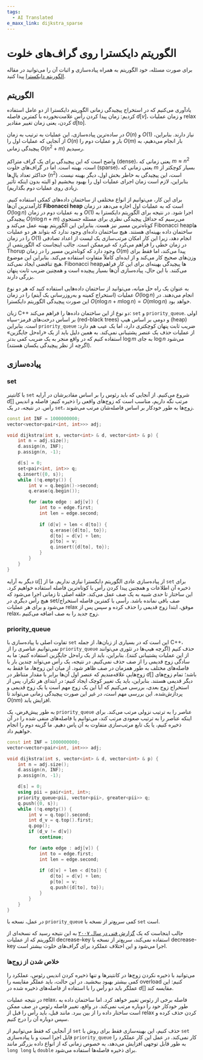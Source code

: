 ```yaml
---
tags:
  - AI Translated
e_maxx_link: dijkstra_sparse
---
```


# الگوریتم دایکسترا روی گراف‌های خلوت

برای صورت مسئله، خود الگوریتم به همراه پیاده‌سازی و اثبات آن را می‌توانید در مقاله [الگوریتم دایکسترا](dijkstra.md) پیدا کنید.

## الگوریتم

یادآوری می‌کنیم که در استخراج پیچیدگی زمانی الگوریتم دایکسترا از دو عامل استفاده کردیم:
زمان پیدا کردن رأس علامت‌نخورده با کمترین فاصله $d[v]$، و زمان عملیات relax کردن، یعنی زمان تغییر مقادیر $d[\text{to}]$.

در ساده‌ترین پیاده‌سازی، این عملیات به ترتیب به زمان $O(n)$ و $O(1)$ نیاز دارند.
بنابراین، از آنجایی که عملیات اول را $O(n)$ بار و عملیات دوم را $O(m)$ بار انجام می‌دهیم، به پیچیدگی زمانی $O(n^2 + m)$ رسیدیم.

واضح است که این پیچیدگی برای یک گراف متراکم (dense)، یعنی زمانی که $m \approx n^2$ است، بهینه است.
اما در گراف‌های خلوت (sparse)، یعنی زمانی که $m$ بسیار کوچکتر از حداکثر تعداد یال‌ها ($n^2$) است، این پیچیدگی به خاطر بخش اول، دیگر بهینه نیست.
بنابراین، لازم است زمان اجرای عملیات اول را بهبود ببخشیم (و البته بدون اینکه تأثیر زیادی روی عملیات دوم بگذاریم).

برای این کار، می‌توانیم از انواع مختلفی از ساختمان داده‌های کمکی استفاده کنیم.
کارآمدترین آن‌ها **Fibonacci heap** است که به عملیات اول اجازه می‌دهد در زمان $O(\log n)$ و به عملیات دوم در زمان $O(1)$ اجرا شود.
در نتیجه برای الگوریتم دایکسترا به پیچیدگی $O(n \log n + m)$ می‌رسیم که حداقل پیچیدگی نظری برای مسئله جستجوی کوتاه‌ترین مسیر نیز هست.
بنابراین این الگوریتم بهینه عمل می‌کند و Fibonacci heapها ساختمان داده بهینه‌ای هستند.
هیچ ساختمان داده‌ای وجود ندارد که بتواند هر دو عملیات را در زمان $O(1)$ انجام دهد، زیرا این کار امکان مرتب‌سازی یک لیست از اعداد تصادفی در زمان خطی را فراهم می‌کرد که غیرممکن است.
جالب اینجاست که الگوریتمی از Thorup وجود دارد که کوتاه‌ترین مسیر را در زمان $O(m)$ پیدا می‌کند، اما فقط برای وزن‌های صحیح کار می‌کند و از ایده‌ای کاملاً متفاوت استفاده می‌کند.
بنابراین این موضوع هیچ تناقضی ایجاد نمی‌کند.
Fibonacci heapها پیچیدگی بهینه‌ای برای این کار فراهم می‌کنند.
با این حال، پیاده‌سازی آن‌ها بسیار پیچیده است و همچنین ضریب ثابت پنهان بزرگی دارند.

به عنوان یک راه حل میانه، می‌توانید از ساختمان داده‌هایی استفاده کنید که هر دو نوع عملیات (استخراج کمینه و به‌روزرسانی یک آیتم) را در زمان $O(\log n)$ انجام می‌دهند.
در این صورت پیچیدگی الگوریتم دایکسترا $O(n \log n + m \log n) = O(m \log n)$ خواهد بود.

زبان C++ دو نوع از این ساختمان داده‌ها را فراهم می‌کند: `set` و `priority_queue`.
اولی بر اساس درخت‌های قرمز-سیاه (red-black trees) و دومی بر اساس هیپ (heap) است.
بنابراین `priority_queue` ضریب ثابت پنهان کوچکتری دارد، اما یک عیب هم دارد: از عملیات حذف یک عنصر پشتیبانی نمی‌کند.
به همین دلیل باید از یک «راه‌حل جایگزین» استفاده کنیم که در واقع منجر به یک ضریب کمی بدتر $\log m$ به جای $\log n$ می‌شود (اگرچه از نظر پیچیدگی یکسان هستند).

## پیاده‌سازی

### set

با کانتینر `set` شروع می‌کنیم.
از آنجایی که باید رئوس را بر اساس مقادیرشان در آرایه $d[]$ مرتب نگه داریم، مناسب است که زوج‌های واقعی را ذخیره کنیم: فاصله و اندیس رأس.
در نتیجه، در یک `set`، زوج‌ها به طور خودکار بر اساس فاصله‌شان مرتب می‌شوند.

```{.cpp file=dijkstra_sparse_set}
const int INF = 1000000000;
vector<vector<pair<int, int>>> adj;

void dijkstra(int s, vector<int> & d, vector<int> & p) {
    int n = adj.size();
    d.assign(n, INF);
    p.assign(n, -1);

    d[s] = 0;
    set<pair<int, int>> q;
    q.insert({0, s});
    while (!q.empty()) {
        int v = q.begin()->second;
        q.erase(q.begin());

        for (auto edge : adj[v]) {
            int to = edge.first;
            int len = edge.second;
            
            if (d[v] + len < d[to]) {
                q.erase({d[to], to});
                d[to] = d[v] + len;
                p[to] = v;
                q.insert({d[to], to});
            }
        }
    }
}
```

دیگر به آرایه $u[]$ از پیاده‌سازی عادی الگوریتم دایکسترا نیازی نداریم.
ما از `set` برای ذخیره آن اطلاعات و همچنین پیدا کردن رأس با کوتاه‌ترین فاصله استفاده خواهیم کرد.
این ساختار تا حدی شبیه به یک صف عمل می‌کند.
حلقه اصلی تا زمانی اجرا می‌شود که هیچ رأس دیگری در set/صف باقی نمانده باشد.
رأسی با کمترین فاصله استخراج می‌شود و برای هر عملیات relax موفق، ابتدا زوج قدیمی را حذف کرده و سپس پس از relax، زوج جدید را به صف اضافه می‌کنیم.

### priority_queue

تفاوت اصلی با پیاده‌سازی با `set` این است که در بسیاری از زبان‌ها، از جمله C++، نمی‌توانیم عناصری را از `priority_queue` حذف کنیم (اگرچه هیپ‌ها در تئوری می‌توانند از این عملیات پشتیبانی کنند).
بنابراین، باید از یک راه‌حل جایگزین استفاده کنیم:
ما به سادگی زوج قدیمی را از صف حذف نمی‌کنیم.
در نتیجه، یک رأس می‌تواند چندین بار با فاصله‌های مختلف به طور همزمان در صف ظاهر شود.
از میان این زوج‌ها، ما فقط به زوج‌هایی علاقه‌مندیم که عنصر اول آن‌ها برابر با مقدار متناظر در $d[]$ باشد؛ تمام زوج‌های دیگر قدیمی هستند.
بنابراین، باید یک تغییر کوچک ایجاد کنیم:
در ابتدای هر تکرار، پس از استخراج زوج بعدی، بررسی می‌کنیم که آیا این یک زوج مهم است یا یک زوج قدیمی و پردازش‌شده.
این بررسی مهم است، در غیر این صورت پیچیدگی زمانی می‌تواند تا $O(n m)$ افزایش یابد.

به طور پیش‌فرض، یک `priority_queue` عناصر را به ترتیب نزولی مرتب می‌کند.
برای اینکه عناصر را به ترتیب صعودی مرتب کند، می‌توانیم یا فاصله‌های منفی شده را در آن ذخیره کنیم، یا یک تابع مرتب‌سازی متفاوت به آن پاس دهیم.
ما گزینه دوم را انجام خواهیم داد.

```{.cpp file=dijkstra_sparse_pq}
const int INF = 1000000000;
vector<vector<pair<int, int>>> adj;

void dijkstra(int s, vector<int> & d, vector<int> & p) {
    int n = adj.size();
    d.assign(n, INF);
    p.assign(n, -1);

    d[s] = 0;
    using pii = pair<int, int>;
    priority_queue<pii, vector<pii>, greater<pii>> q;
    q.push({0, s});
    while (!q.empty()) {
        int v = q.top().second;
        int d_v = q.top().first;
        q.pop();
        if (d_v != d[v])
            continue;

        for (auto edge : adj[v]) {
            int to = edge.first;
            int len = edge.second;
            
            if (d[v] + len < d[to]) {
                d[to] = d[v] + len;
                p[to] = v;
                q.push({d[to], to});
            }
        }
    }
}
```

در عمل، نسخه با `priority_queue` کمی سریع‌تر از نسخه با `set` است.

جالب اینجاست که یک [گزارش فنی در سال ۲۰۰۷](https://www3.cs.stonybrook.edu/~rezaul/papers/TR-07-54.pdf) به این نتیجه رسید که نسخه‌ای از الگوریتم که از عملیات decrease-key استفاده نمی‌کند، سریع‌تر از نسخه با decrease-key اجرا می‌شود و این اختلاف عملکرد برای گراف‌های خلوت بیشتر است.

### خلاص شدن از زوج‌ها

می‌توانید با ذخیره نکردن زوج‌ها در کانتینرها و تنها ذخیره کردن اندیس رئوس، عملکرد را کمی بیشتر بهبود ببخشید.
در این حالت، باید عملگر مقایسه را overload کنیم:
این عملگر باید دو رأس را با استفاده از فاصله‌های ذخیره شده در $d[]$ مقایسه کند.

در نتیجه عملیات relax، فاصله برخی از رئوس تغییر خواهد کرد.
اما ساختمان داده به طور خودکار خود را دوباره مرتب نمی‌کند.
در واقع، تغییر فاصله رئوس در صف ممکن است ساختار داده را از بین ببرد.
مانند قبل، باید رأس را قبل از relax کردن حذف کرده و سپس دوباره آن را درج کنیم.

از آنجایی که فقط می‌توانیم از `set` حذف کنیم، این بهینه‌سازی فقط برای روش با `set` قابل اجرا است و با پیاده‌سازی `priority_queue` کار نمی‌کند.
در عمل این کار عملکرد را به طور قابل توجهی افزایش می‌دهد، به خصوص زمانی که از انواع داده بزرگتر مانند `long long` یا `double` برای ذخیره فاصله‌ها استفاده می‌شود.